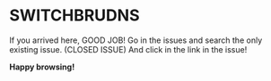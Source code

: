 # SWITCHBRUDNS


If you arrived here, GOOD JOB!
Go in the issues and search the only existing issue. (CLOSED ISSUE)
And click in the link in the issue!


**Happy browsing!**
